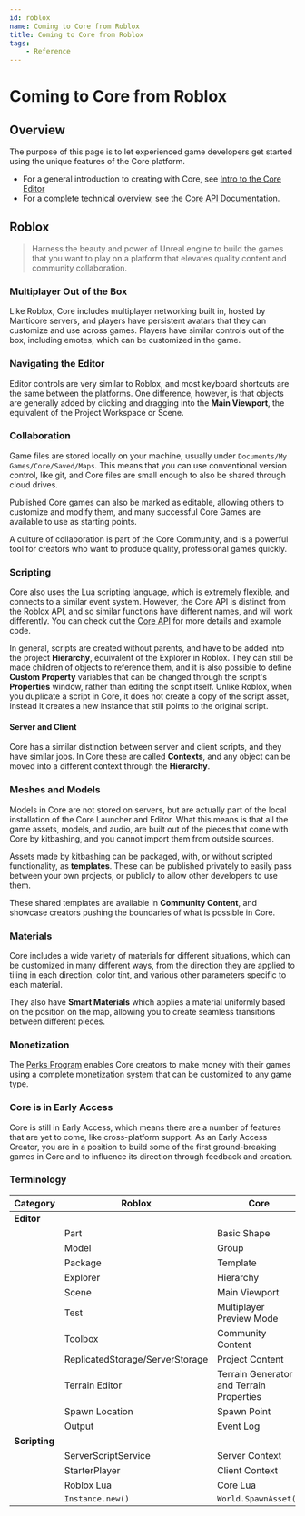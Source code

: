 ```yaml
---
id: roblox
name: Coming to Core from Roblox
title: Coming to Core from Roblox
tags:
    - Reference
---
```


# Coming to Core from Roblox

## Overview

The purpose of this page is to let experienced game developers get started using the unique features of the Core platform.

- For a general introduction to creating with Core, see [Intro to the Core Editor](../getting_started/editor_intro.md)
- For a complete technical overview, see the [Core API Documentation](../api/index.md).

## Roblox

> Harness the beauty and power of Unreal engine to build the games that you want to play on a platform that elevates quality content and community collaboration.

### Multiplayer Out of the Box

Like Roblox, Core includes multiplayer networking built in, hosted by Manticore servers, and players have persistent avatars that they can customize and use across games. Players have similar controls out of the box, including emotes, which can be customized in the game.

### Navigating the Editor

Editor controls are very similar to Roblox, and most keyboard shortcuts are the same between the platforms. One difference, however, is that objects are generally added by clicking and dragging into the **Main Viewport**, the equivalent of the Project Workspace or Scene.

### Collaboration

Game files are stored locally on your machine, usually under `Documents/My Games/Core/Saved/Maps`. This means that you can use conventional version control, like git, and Core files are small enough to also be shared through cloud drives.

Published Core games can also be marked as editable, allowing others to customize and modify them, and many successful Core Games are available to use as starting points.

A culture of collaboration is part of the Core Community, and is a powerful tool for creators who want to produce quality, professional games quickly.

### Scripting

Core also uses the Lua scripting language, which is extremely flexible, and connects to a similar event system. However, the Core API is distinct from the Roblox API, and so similar functions have different names, and will work differently. You can check out the [Core API](../api/index.md) for more details and example code.

In general, scripts are created without parents, and have to be added into the project **Hierarchy**, equivalent of the Explorer in Roblox. They can still be made children of objects to reference them, and it is also possible to define **Custom Property** variables that can be changed through the script's **Properties** window, rather than editing the script itself. Unlike Roblox, when you duplicate a script in Core, it does not create a copy of the script asset, instead it creates a new instance that still points to the original script.

#### Server and Client

Core has a similar distinction between server and client scripts, and they have similar jobs. In Core these are called **Contexts**, and any object can be moved into a different context through the **Hierarchy**.

### Meshes and Models

Models in Core are not stored on servers, but are actually part of the local installation of the Core Launcher and Editor. What this means is that all the game assets, models, and audio, are built out of the pieces that come with Core by kitbashing, and you cannot import them from outside sources.

Assets made by kitbashing can be packaged, with, or without scripted functionality, as **templates**. These can be published privately to easily pass between your own projects, or publicly to allow other developers to use them.

These shared templates are available in **Community Content**, and showcase creators pushing the boundaries of what is possible in Core.

### Materials

Core includes a wide variety of materials for different situations, which can be customized in many different ways, from the direction they are applied to tiling in each direction, color tint, and various other parameters specific to each material.

They also have **Smart Materials** which applies a material uniformly based on the position on the map, allowing you to create seamless transitions between different pieces.

### Monetization

The [Perks Program](../references/perks/program.md) enables Core creators to make money with their games using a complete monetization system that can be customized to any game type.

### Core is in Early Access

Core is still in Early Access, which means there are a number of features that are yet to come, like cross-platform support. As an Early Access Creator, you are in a position to build some of the first ground-breaking games in Core and to influence its direction through feedback and creation.

### Terminology

| **Category**  | **Roblox**      | **Core**           |
| ------------- | --------------- | ------------------ |
| **Editor**    |                 |                    |
|               | Part            | Basic Shape        |
|               | Model           | Group              |
|               | Package         | Template           |
|               | Explorer        | Hierarchy          |
|               | Scene           | Main Viewport      |
|               | Test            | Multiplayer Preview Mode |
|               | Toolbox         | Community Content |
|               | ReplicatedStorage/ServerStorage | Project Content  |
|               | Terrain Editor  | Terrain Generator and Terrain Properties |
|               | Spawn Location  | Spawn Point        |
|               | Output          | Event Log          |
| **Scripting** |                 |                    |
|               | ServerScriptService | Server Context |
|               | StarterPlayer   | Client Context |
|               | Roblox Lua      | Core Lua           |
|               | `Instance.new()` | `World.SpawnAsset()` |
